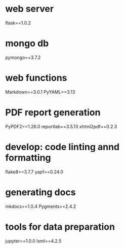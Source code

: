 # web server

flask==1.0.2

# mongo db

pymongo==3.7.2

# web functions

Markdown==3.0.1
PyYAML==3.13

# PDF report generation

PyPDF2==1.26.0
reportlab==3.5.13
xhtml2pdf==0.2.3

# develop: code linting annd formatting

flake8==3.7.7
yapf==0.24.0

# generating docs

mkdocs==1.0.4
Pygments==2.4.2

# tools for data preparation

jupyter==1.0.0
lxml==4.2.5
